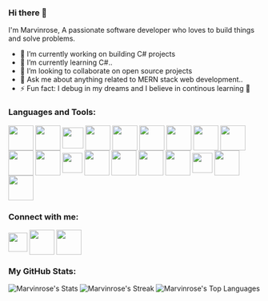 ### Hi there 👋

I'm Marvinrose, A passionate software developer who loves to build things and solve problems.

- 🔭 I’m currently working on building C# projects
- 🌱 I’m currently learning C#..
- 👯 I’m looking to collaborate on open source projects
- 💬 Ask me about anything related to MERN stack web development.. 
- ⚡ Fun fact: I debug in my dreams and I believe in continous learning 🤭

### Languages and Tools:
<a href="https://twitter.com/rozzey_marvin" target="blank"><img align="center" src="https://github.com/Marvinrose/Marvinrose/assets/105444033/bffbf3e4-b23b-46d6-97a2-d622cbcb9c41" height="50" /></a>  <a href="https://twitter.com/rozzey_marvin" target="blank"><img align="center" src="https://github.com/Marvinrose/Marvinrose/assets/105444033/e5e37f49-b6a4-44c9-8aaf-c7cf77df9185" height="50" /></a>   <a href="https://twitter.com/rozzey_marvin" target="blank"><img align="center" src="https://github.com/Marvinrose/Marvinrose/assets/105444033/a20aae8f-8931-4063-9655-eb89906138ad" height="42" /></a>      <a href="https://twitter.com/rozzey_marvin" target="blank"><img align="center" src="https://github.com/Marvinrose/Marvinrose/assets/105444033/936af5e2-73e3-4d49-ab64-b20299c2f09d" height="50" /></a>       <a href="https://twitter.com/rozzey_marvin" target="blank"><img align="center" src="https://github.com/Marvinrose/Marvinrose/assets/105444033/81f40465-d518-4611-98fd-f356cc6bc09c" height="50" /></a>    <a href="https://twitter.com/rozzey_marvin" target="blank"><img align="center" src="https://github.com/Marvinrose/Marvinrose/assets/105444033/e8331f1c-db09-45dd-bcb8-d2ef39869113" height="50" /></a>   <a href="https://twitter.com/rozzey_marvin" target="blank"><img align="center" src="https://github.com/Marvinrose/Marvinrose/assets/105444033/df2603fa-0393-4f2b-b8fb-7d2285f95a93" height="50" /></a>     <a href="https://twitter.com/rozzey_marvin" target="blank"><img align="center" src="https://github.com/Marvinrose/Marvinrose/assets/105444033/00b20fb4-676e-4297-a23a-0b106b6c50f7" height="50" /></a>    <a href="https://twitter.com/rozzey_marvin" target="blank"><img align="center" src="https://github.com/Marvinrose/Marvinrose/assets/105444033/ef3b4682-ad61-42c8-9faa-19be224dadaf" height="50" /></a>   <a href="https://twitter.com/rozzey_marvin" target="blank"><img align="center" src="https://github.com/Marvinrose/Marvinrose/assets/105444033/dd479fd5-e510-41b3-b46c-a7f051377f92" height="50" /></a>  <a href="https://twitter.com/rozzey_marvin" target="blank"><img align="center" src="https://github.com/Marvinrose/Marvinrose/assets/105444033/15895687-2929-420a-a43a-8886f0ee9796" height="50" /></a>    <a href="https://twitter.com/rozzey_marvin" target="blank"><img align="center" src="https://github.com/Marvinrose/Marvinrose/assets/105444033/3e2bee2c-bbdc-4751-8c0f-a78c2fe1186a" height="40" /></a>     <a href="https://twitter.com/rozzey_marvin" target="blank"><img align="center" src="https://github.com/Marvinrose/Marvinrose/assets/105444033/c72f705e-e087-4bc0-84ed-791041f3eb02" height="50" /></a>   <a href="https://twitter.com/rozzey_marvin" target="blank"><img align="center" src="https://github.com/Marvinrose/Marvinrose/assets/105444033/5557f513-e1a9-4210-b42c-0b145dd78d38" height="50" /></a>    <a href="https://twitter.com/rozzey_marvin" target="blank"><img align="center" src="https://github.com/Marvinrose/Marvinrose/assets/105444033/7afa4c68-927b-4311-b2cf-6db2163ddf57" height="50" /></a>   <a href="https://twitter.com/rozzey_marvin" target="blank"><img align="center" src="https://github.com/Marvinrose/Marvinrose/assets/105444033/49047a63-4dd1-4234-a538-3508166b33df" height="50" /></a>    <a href="https://twitter.com/rozzey_marvin" target="blank"><img align="center" src="https://github.com/Marvinrose/Marvinrose/assets/105444033/18ca92c3-9263-4e88-92cf-02685c02c8d6" height="40" /></a>    <a href="https://twitter.com/rozzey_marvin" target="blank"><img align="center" src="https://github.com/Marvinrose/Marvinrose/assets/105444033/c145144a-87d0-4e9f-a6a0-3aa4dcebe292" height="50" /></a>    <a href="https://twitter.com/rozzey_marvin" target="blank"><img align="center" src="https://github.com/Marvinrose/Marvinrose/assets/105444033/2873f1e4-bddf-4b6a-b517-336a562efb8a" height="50" /></a>  

### Connect with me:
<a href="https://twitter.com/rozzey_marvin" target="blank"><img align="center" src="https://github.com/Marvinrose/Marvinrose/assets/105444033/4416b229-b265-4028-bbba-45ecaf8f20e4" height="38" /></a>   <a href="https://www.linkedin.com/in/marvinrose-chibuezem-3a65b221b" target="blank"><img align="center" src="https://github.com/Marvinrose/Marvinrose/assets/105444033/dad4e4cc-f4f3-4e63-8cb2-b4f9a9cf76f3" height="50" /></a>
   <a href="mailto:rozzeymarvin32@gmail.com" target="blank"><img align="center" src="https://github.com/Marvinrose/Marvinrose/assets/105444033/f310c671-6aa7-44a0-b52b-cf54c51e84bb" height="50" /></a>   

### My GitHub Stats:
![Marvinrose's Stats](https://github-readme-stats.vercel.app/api?username=Marvinrose&theme=radical&show_icons=true&hide_border=true&count_private=true)
![Marvinrose's Streak](https://github-readme-streak-stats.herokuapp.com/?user=Marvinrose&theme=radical&hide_border=true)
![Marvinrose's Top Languages](https://github-readme-stats.vercel.app/api/top-langs/?username=Marvinrose&theme=radical&show_icons=true&hide_border=true&layout=compact)


